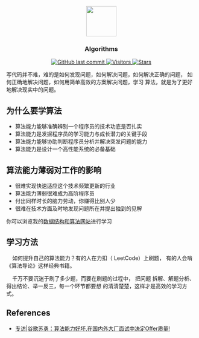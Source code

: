 <p align="center">
    <img width="80" src="https://gitee.com/szj2ys/Pictures/raw/master/logo/algorithms_icon.svg"/>
</p>

<h3 align="center">
    <p>Algorithms</p>
</h3>

<p align="center">
    <a href="https://github.com/szj2ys/algorithms">
        <img src="https://img.shields.io/github/last-commit/szj2ys/algorithms?color=blue" alt="GitHub last commit"/>
    </a>
    <a href="https://github.com/szj2ys/algorithms">
        <img src="https://visitor-badge.glitch.me/badge?page_id=szj2ys.algorithms" alt="Visitors"/>
    </a>
    <a href="https://github.com/szj2ys/algorithms">
        <img src="https://img.shields.io/github/stars/szj2ys/algorithms?style=social" alt="Stars"/>
    </a>
</p>


写代码并不难，难的是如何发现问题，如何解决问题，如何解决正确的问题，
如何正确地解决问题，如何用简单高效的方案解决问题，学习
算法，就是为了更好地解决现实中的问题。


## 为什么要学算法

- 算法能力能够准确辨别一个程序员的技术功底是否扎实
- 算法能力是发掘程序员的学习能力与成长潜力的关键手段
- 算法能力能够协助判断程序员分析并解决突发问题的能力
- 算法能力是设计一个高性能系统的必备基础

## 算法能力薄弱对工作的影响

- 很难实现快速适应这个技术频繁更新的行业
- 算法能力薄弱很难成为高阶程序员
- 付出同样时长的脑力劳动，你赚得比别人少
- 很难在技术方面及时地发现问题所在并提出独到的见解


你可以浏览我的[数据结构和算法网站](https://szj2ys.github.io/algorithms/)进行学习

## 学习方法

&nbsp;&nbsp;&nbsp;&nbsp;如何提升自己的算法能力？有的人在力扣（ LeetCode）上刷题，
有的人会啃《算法导论》这样经典书籍。

&nbsp;&nbsp;&nbsp;&nbsp;千万不要沉迷于刷了多少题，而要在刷题的过程中， 把问题
拆解、解题分析、得出结论、举一反三，每一个环节都要想
的清清楚楚，这样才是高效的学习方式。


## References

- [专访|谷歌苏勇：算法能力好坏,在国内外大厂面试中决定Offer质量!](https://segmentfault.com/a/1190000019539567)
